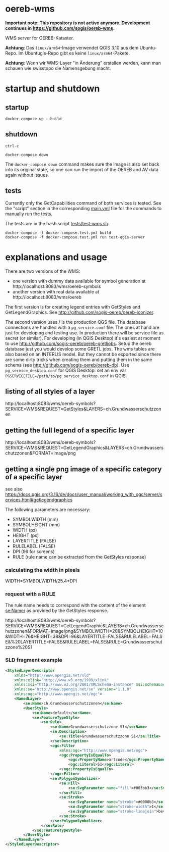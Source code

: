 # oereb-wms

**Important note: This repository is not active anymore. Development continues in https://github.com/sogis/oereb-wms.**

WMS server for OEREB-Kataster.

**Achtung**: Das `linux/arm64`-Image verwendet QGIS 3.10 aus dem Ubuntu-Repo. Im Ubuntugis-Repo gibt es keine `linux/arm64`-Pakete.

**Achtung**: Wenn wir WMS-Layer "in Änderung" erstellen werden, kann man schauen wie swisstopo die Namensgebung macht.

# startup and shutdown

## startup
```
docker-compose up --build
```

## shutdown
```
ctrl-c
```

```
docker-compose down
```

The `docker-compose down` command makes sure the image is also set back into its original state, so one can run the import of the OEREB and AV data again without issues.

## tests
Currently only the GetCapabilities command of both services is tested. See the "script" section in the corresponding [main.yml](.github/workflows/main.yml) file for the commands to manually run the tests.

The tests are in the bash script [tests/test-wms.sh](tests/test-wms.sh).

```
docker-compose -f docker-compose.test.yml build
docker-compose -f docker-compose.test.yml run test-qgis-server
```

# explanations and usage
There are two versions of the WMS:
* one version with dummy data available for symbol generation at http://localhost:8083/wms/oereb-symbols
* another version with real data available at http://localhost:8083/wms/oereb

The first version is for creating legend entries with GetStyles and GetLegendGraphics. See http://github.com/sogis-oereb/oereb-iconizer. 

The second version uses / is the production QGS file. The database connections are handled with a `pg_service.conf` file. The ones at hand are just for developing and testing use. In production there will be service file as secret (or similar). For developing (in QGIS Desktop) it's easiest at moment to use http://github.com/sogis-oereb/oereb-gretljobs. Setup the oereb database just you would develop some GRETL jobs. The wms tables are also based on an INTERLIS model. But they cannot be exported since there are some dirty tricks when creating them and putting them in the same schema (see http://github.com/sogis-oereb/oereb-db). Use `pg_service_desktop.conf` for QGIS Desktop: set an env var `PGSERVICEFILE=/path/to/pg_service_desktop.conf` in QGIS.

## listing of all styles of a layer
http://localhost:8083/wms/oereb-symbols?SERVICE=WMS&REQUEST=GetStyles&LAYERS=ch.Grundwasserschutzzonen

## getting the full legend of a specific layer
http://localhost:8083/wms/oereb-symbols?SERVICE=WMS&REQUEST=GetLegendGraphics&LAYERS=ch.Grundwasserschutzzonen&FORMAT=image/png

## getting a single png image of a specific category of a specific layer
see also https://docs.qgis.org/3.16/de/docs/user_manual/working_with_ogc/server/services.html#getlegendgraphics

The following parameters are necessary:
* SYMBOLWIDTH (mm)
* SYMBOLHEIGHT (mm)
* WIDTH (px)
* HEIGHT (px)
* LAYERTITLE (FALSE)
* RULELABEL (FALSE)
* DPI (96 for screens)
* RULE (rule name can be extracted from the GetStyles response)

### calculating the width in pixels
WIDTH=SYMBOLWIDTH/25.4*DPI

### request with a RULE
The rule name needs to correspond with the content of the element <se:Name/> as provided by the GetStyles response.

http://localhost:8083/wms/oereb-symbols?SERVICE=WMS&REQUEST=GetLegendGraphic&LAYERS=ch.Grundwasserschutzzonen&FORMAT=image/png&SYMBOLWIDTH=20&SYMBOLHEIGHT=10&WIDTH=76&HEIGHT=38&DPI=96&LAYERTITLE=FALSE&RULELABEL=FALSE&%20LAYERTITLE=FALSE&RULELABEL=FALSE&RULE=Grundwasserschutzzone%20S1

### SLD fragment example
```xml
<StyledLayerDescriptor
    xmlns="http://www.opengis.net/sld"
    xmlns:xlink="http://www.w3.org/1999/xlink"
    xmlns:xsi="http://www.w3.org/2001/XMLSchema-instance" xsi:schemaLocation="http://www.opengis.net/sld http://schemas.opengis.net/sld/1.1.0/StyledLayerDescriptor.xsd"
    xmlns:se="http://www.opengis.net/se" version="1.1.0"
    xmlns:ogc="http://www.opengis.net/ogc">
    <NamedLayer>
        <se:Name>ch.Grundwasserschutzzonen</se:Name>
        <UserStyle>
            <se:Name>default</se:Name>
            <se:FeatureTypeStyle>
                <se:Rule>
                    <se:Name>Grundwasserschutzzone S1</se:Name>
                    <se:Description>
                        <se:Title>Grundwasserschutzzone S1</se:Title>
                    </se:Description>
                    <ogc:Filter
                        xmlns:ogc="http://www.opengis.net/ogc">
                        <ogc:PropertyIsEqualTo>
                            <ogc:PropertyName>artcode</ogc:PropertyName>
                            <ogc:Literal>S1</ogc:Literal>
                        </ogc:PropertyIsEqualTo>
                    </ogc:Filter>
                    <se:PolygonSymbolizer>
                        <se:Fill>
                            <se:SvgParameter name="fill">#003bb3</se:SvgParameter>
                        </se:Fill>
                        <se:Stroke>
                            <se:SvgParameter name="stroke">#0000b3</se:SvgParameter>
                            <se:SvgParameter name="stroke-width">1</se:SvgParameter>
                            <se:SvgParameter name="stroke-linejoin">bevel</se:SvgParameter>
                        </se:Stroke>
                    </se:PolygonSymbolizer>
                </se:Rule>
            </se:FeatureTypeStyle>
        </UserStyle>
    </NamedLayer>
</StyledLayerDescriptor>
```




